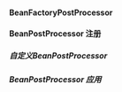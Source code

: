 #### BeanFactoryPostProcessor

#### BeanPostProcessor 注册

##### 自定义BeanPostProcessor 

##### BeanPostProcessor 应用



